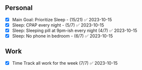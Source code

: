 ## Personal
- [x] Main Goal: Prioritize Sleep - (15/21) ✅ 2023-10-15
- [x] Sleep: CPAP every night - (5/7) ✅ 2023-10-15
- [x] Sleep: Sleeping pill at 9pm-ish every night (4/7) ✅ 2023-10-15
- [x] Sleep: No phone in bedroom - (6/7) ✅ 2023-10-15
## Work
- [x] Time Track all work for the week (7/7) ✅ 2023-10-15